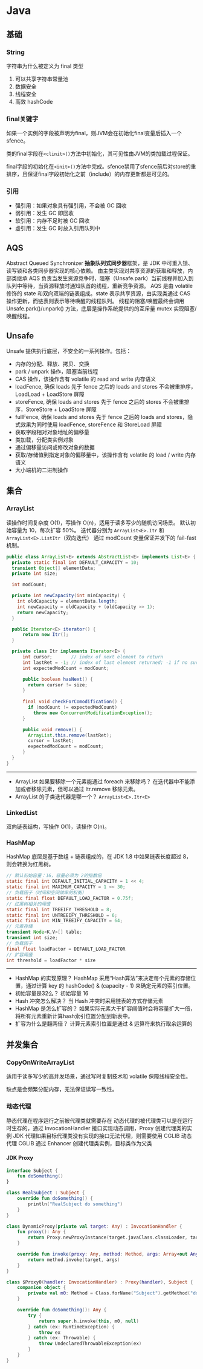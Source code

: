 # Java

## 基础

### String

字符串为什么被定义为 final 类型

1. 可以共享字符串常量池
2. 数据安全
3. 线程安全
4. 高效 hashCode

### final关键字

如果一个实例的字段被声明为final，则JVM会在初始化final变量后插入一个 sfence。

类的final字段在`<clinit>()`方法中初始化，其可见性由JVM的类加载过程保证。

final字段的初始化在`<init>()`方法中完成。sfence禁用了sfence前后对store的重排序，且保证final字段初始化之前（include）的内存更新都是可见的。

### 引用

- 强引用：如果对象具有强引用，不会被 GC 回收
- 弱引用：发生 GC 即回收
- 软引用：内存不足时被 GC 回收
- 虚引用：发生 GC 时放入引用队列中

## AQS

Abstract Queued Synchronizer **抽象队列式同步器**框架，是 JDK 中可重入锁、读写锁和各类同步器实现的核心依赖。
由主类实现对共享资源的获取和释放，内部类继承 AQS 负责当发生资源竞争时，阻塞（Unsafe.park）当前线程并加入到队列中等待，当资源释放时通知队首的线程，重新竞争资源。
AQS 是由 volatile 修饰的 state 和双向双端的链表组成。state 表示共享资源，由实现类通过 CAS 操作更新，而链表则表示等待唤醒的线程队列。
线程的阻塞/唤醒最终会调用 Unsafe.park()/unpark() 方法，底层是操作系统提供的的互斥量 mutex 实现阻塞/唤醒线程。

## Unsafe

Unsafe 提供执行底层，不安全的一系列操作。包括：

- 内存的分配、释放、拷贝、交换
- park / unpark 操作，阻塞当前线程
- CAS 操作，该操作含有 volatile 的 read and write 内存语义
- loadFence, 确保 loads 先于 fence 之后的 loads and stores 不会被重排序，LoadLoad + LoadStore 屏障
- storeFence, 确保 loads and stores 先于 fence 之后的 stores 不会被重排序，StoreStore + LoadStore 屏障
- fullFence, 确保 loads and stores 先于 fence 之后的 loads and stores，隐式效果为同时使用 loadFence, storeFence 和 StoreLoad 屏障
- 获取字段相对对象地址的偏移量
- 类加载，分配类实例对象
- 通过偏移量访问或修改对象的数据
- 获取/存储值到指定对象的偏移量中，该操作含有 volatile 的 load / write 内存语义
- 大小端机的二进制操作

## 集合

### ArrayList

读操作时间复杂度 O(1)，写操作 O(n)，适用于读多写少的随机访问场景。
默认初始容量为 10，每次扩容 50%。
迭代器分别为 `ArrayList<E>.Itr` 和 `ArrayList<E>.ListItr`（双向迭代）
通过 modCount 变量保证并发下的 fail-fast 机制。

```java
public class ArrayList<E> extends AbstractList<E> implements List<E> {
  private static final int DEFAULT_CAPACITY = 10;
  transient Object[] elementData;
  private int size;

  int modCount;

  private int newCapacity(int minCapacity) {
    int oldCapacity = elementData.length;
    int newCapacity = oldCapacity + (oldCapacity >> 1);
    return newCapacity;
  }

  public Iterator<E> iterator() {
      return new Itr();
  }

  private class Itr implements Iterator<E> {
      int cursor;       // index of next element to return
      int lastRet = -1; // index of last element returned; -1 if no such
      int expectedModCount = modCount;

      public boolean hasNext() {
        return cursor != size;
      }
      
      final void checkForComodification() {
        if (modCount != expectedModCount)
          throw new ConcurrentModificationException();
      }

      public void remove() {
        ArrayList.this.remove(lastRet);
        cursor = lastRet;
        expectedModCount = modCount;
      }
  }
}
```

---

- ArrayList 如果要移除一个元素能通过 foreach 来移除吗？
  在迭代器中不能添加或者移除元素，但可以通过 Itr.remove 移除元素。
- ArrayList 的子类迭代器是哪一个？
  `ArrayList<E>.Itr<E>`

### LinkedList

双向链表结构，写操作 O(1)，读操作 O(n)。

### HashMap

HashMap 底层是基于数组 + 链表组成的，在 JDK 1.8 中如果链表长度超过 8，则会转换为红黑树。

```java
// 默认初始容量：16，容量必须为 2的指数倍
static final int DEFAULT_INITIAL_CAPACITY = 1 << 4; 
static final int MAXIMUM_CAPACITY = 1 << 30;
// 负载因子（时间和空间效率的权衡）
static final float DEFAULT_LOAD_FACTOR = 0.75f;
// 红黑树相关的阈值
static final int TREEIFY_THRESHOLD = 8;
static final int UNTREEIFY_THRESHOLD = 6;
static final int MIN_TREEIFY_CAPACITY = 64;
// 元素存储
transient Node<K,V>[] table;
transient int size;
// 负载因子
final float loadFactor = DEFAULT_LOAD_FACTOR
// 扩容阈值
int threshold = loadFactor * size
```

---

- HashMap 的实现原理？
  HashMap 采用“Hash算法”来决定每个元素的存储位置，通过计算 key 的 hashCode() & (capacity - 1) 来确定元素的索引位置。
- 初始容量是32么？
  初始容量 16
- Hash 冲突怎么解决？
  当 Hash 冲突时采用链表的方式存储元素
- HashMap 是怎么扩容的？
  如果实际元素大于扩容阈值时会将容量扩大一倍，将所有元素重新计算hash索引位置分配到新表中。
- 扩容为什么是翻两倍？
  计算元素索引位置是通过 & 运算符来执行取余运算的

## 并发集合

### CopyOnWriteArrayList

适用于读多写少的高并发场景，通过写时复制技术和 volatile 保障线程安全性。

缺点是会频繁分配内存，无法保证读写一致性。

### 动态代理

静态代理在程序运行之前被代理类就需要存在
动态代理的被代理类可以是在运行时生存的，通过 InvocationHandler 接口实现动态调用，Proxy 创建代理类的实例
JDK 代理如果目标代理类没有实现的接口无法代理，则需要使用 CGLIB 动态代理
CGLIB 通过 Enhancer 创建代理类实例，目标类作为父类

#### JDK Proxy

```kotlin
interface Subject {
    fun doSomething()
}

class RealSubject : Subject {
    override fun doSomething() {
        println("RealSubject do something")
    }
}

class DynamicProxy(private val target: Any) : InvocationHandler {
    fun proxy(): Any {
        return Proxy.newProxyInstance(target.javaClass.classLoader, target.javaClass.interfaces, this)
    }

    override fun invoke(proxy: Any, method: Method, args: Array<out Any>?): Any {
        return method.invoke(target, args)
    }
}

class $Proxy0(handler: InvocationHandler) : Proxy(handler), Subject {
    companion object {
        private val m0: Method = Class.forName("Subject").getMethod("doSomething")
    }

    override fun doSomething(): Any {
        try {
            return super.h.invoke(this, m0, null)
        } catch (ex: RuntimeException) {
            throw ex
        } catch (ex: Throwable) {
            throw UndeclaredThrowableException(ex)
        }
    }
}
```
